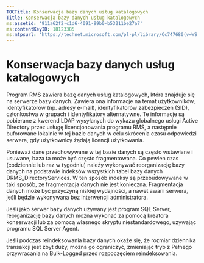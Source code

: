 ```yaml
---
TOCTitle: Konserwacja bazy danych usług katalogowych
Title: Konserwacja bazy danych usług katalogowych
ms:assetid: '911a62f2-c1d6-4091-99b0-b53211be27a7'
ms:contentKeyID: 18123385
ms:mtpsurl: 'https://technet.microsoft.com/pl-pl/library/Cc747680(v=WS.10)'
---
```


Konserwacja bazy danych usług katalogowych
==========================================

Program RMS zawiera bazę danych usług katalogowych, która znajduje się na serwerze bazy danych. Zawiera ona informacje na temat użytkowników, identyfikatorów (np. adresy e-mail), identyfikatorów zabezpieczeń (SID), członkostwa w grupach i identyfikatory alternatywne. Te informacje są pobierane z kwerend LDAP wysyłanych do wykazu globalnego usługi Active Directory przez usługę licencjonowania programu RMS, a następnie buforowane lokalnie w tej bazie danych w celu skrócenia czasu odpowiedzi serwera, gdy użytkownicy żądają licencji użytkowania.

Ponieważ dane przechowywane w tej bazie danych są często wstawiane i usuwane, baza ta może być często fragmentowana. Co pewien czas (codziennie lub raz w tygodniu) należy wykonywać reorganizację bazy danych na podstawie indeksów wszystkich tabel bazy danych DRMS\_DirectoryServices. W ten sposób indeksy są przebudowywane w taki sposób, że fragmentacja danych nie jest konieczna. Fragmentacja danych może być przyczyną niskiej wydajności, a nawet awarii serwera, jeśli będzie wykonywana bez interwencji administratora.

Jeśli jako serwer bazy danych używany jest program SQL Server, reorganizację bazy danych można wykonać za pomocą kreatora konserwacji lub za pomocą własnego skryptu niestandardowego, używając programu SQL Server Agent.

Jeśli podczas reindeksowania bazy danych okaże się, że rozmiar dziennika transakcji jest zbyt duży, można go ograniczyć, zmieniając tryb z Pełnego przywracania na Bulk-Logged przed rozpoczęciem reindeksowania.

